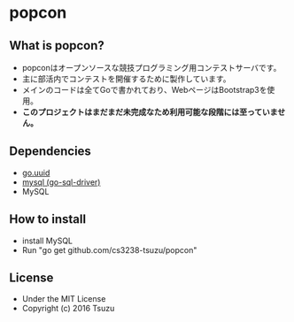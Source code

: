 # popcon

## What is popcon?
- popconはオープンソースな競技プログラミング用コンテストサーバです。
- 主に部活内でコンテストを開催するために製作しています。
- メインのコードは全てGoで書かれており、WebページはBootstrap3を使用。
- **このプロジェクトはまだまだ未完成なため利用可能な段階には至っていません。**

## Dependencies
- [go.uuid](http://github.com/satori/go.uuid)
- [mysql (go-sql-driver)](http://github.com/go-sql-driver/mysql)
- MySQL

## How to install
- install MySQL
- Run "go get github.com/cs3238-tsuzu/popcon"

## License
- Under the MIT License
- Copyright (c) 2016 Tsuzu